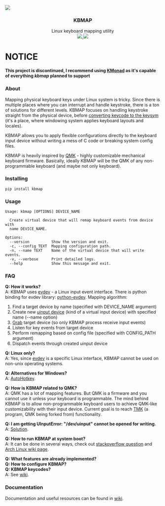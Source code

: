 <img src="https://sun9-30.userapi.com/c853628/v853628642/15d5ac/OLBRQhGJb00.jpg">

<h3 align="center">KBMAP</h3>

<p align="center">
    Linux keyboard mapping utility
    <br>
    <a href="https://github.com/ivanjermakov/kbmap/actions">
        <img src="https://img.shields.io/github/workflow/status/ivanjermakov/kbmap/kbmap">
    </a>
    <a href="https://codecov.io/gh/ivanjermakov/kbmap">
        <img src="https://codecov.io/gh/ivanjermakov/kbmap/branch/master/graph/badge.svg">
    </a>
</p>

# NOTICE
**This project is discontinued, I recommend using [KMonad](https://github.com/kmonad/kmonad) as it's capable of everything *kbmap* planned to support**

### About
Mapping physical keyboard keys under Linux system is tricky. Since there is multiple places where you can interrupt and handle keystroke, there is a ton of solutions for different levels. KBMAP focuses on handling keystroke straight from the physical device, before [converting keycode to the keysym](https://wiki.archlinux.org/index.php/Keyboard_input) (it's a place, where windowing system applies keyboard layouts and locales).

KBMAP allows you to apply flexible configurations directly to the keyboard input device without writing a mess of C code or breaking system config files. 

KBMAP is heavily inspired by [QMK](https://github.com/qmk/qmk_firmware/) - highly customizable mechanical keyboard firmware. Basically, ideally KBMAP will be the QMK of any non-programmable keyboard (and maybe not only keyboard).

### Installing
````shell script
pip install kbmap
````

### Usage
````shell script
Usage: kbmap [OPTIONS] DEVICE_NAME

  Create virtual device that will remap keyboard events from device with
  name DEVICE_NAME.

Options:
  --version          Show the version and exit.
  -c, --config TEXT  Mapping configuration path.
  -n, --name TEXT    Name of the virtual device that will write events.
  -v, --verbose      Print detailed logs.
  --help             Show this message and exit.
````

### FAQ
**Q: How it works?**\
A: KBMAP uses [evdev](https://en.wikipedia.org/wiki/Evdev) - a Linux input event interface.
There is python binding for evdev library: [python-evdev](https://python-evdev.readthedocs.io/en/latest/).
Mapping algorithm:
1. Find a target device by name (specified with DEVICE_NAME argument)
2. Create new [uinput device](https://python-evdev.readthedocs.io/en/latest/apidoc.html#module-evdev.uinput) (kind of a virtual input device) with specified name (--name option)
3. [Grab](https://python-evdev.readthedocs.io/en/latest/apidoc.html?highlight=grab#evdev.device.InputDevice.grab) target device (so only KBMAP process receive input events)
4. Listen for key events from target device
5. Perform remapping based on config file (specified with CONFIG_PATH argument)
6. Dispatch events through created uinput device

**Q: Linux only?**\
A: Yes, since [evdev](https://en.wikipedia.org/wiki/Evdev) is a specific Linux interface, KBMAP cannot be used on non-unix operating systems.

**Q: Alternatives for Windows?**\
A: [AutoHotkey](https://en.wikipedia.org/wiki/AutoHotkey).

**Q: How is KBMAP related to QMK?**\
A: QMK has a lot of mapping features.
But QMK is a firmware and you cannot use it unless your keyboard is programmable.
The mind behind KBMAP is to allow non-programmable keyboard users to achieve QMK-like customizability with their input device.
Current goal is to reach [TMK](https://github.com/tmk/tmk_core) (a program, QMK being forked from) functionality.

**Q: I am getting UInputError: "/dev/uinput" cannot be opened for writing.**\
A: [Solution](https://github.com/ivanjermakov/kbmap/issues/8).

**Q: How to run KBMAP at system boot?**\
A: It can be done in several ways, check out [stackoverflow question](https://stackoverflow.com/questions/12973777/how-to-run-a-shell-script-at-startup) and [Arch Linux wiki page](https://wiki.archlinux.org/index.php/Autostarting).

**Q: What features are already implemented?**\
**Q: How to configure KBMAP?**\
**Q: KBMAP keycodes?**\
A: See [wiki](https://github.com/ivanjermakov/kbmap/wiki).


### Documentation
Documentation and useful resources can be found in [wiki](https://github.com/ivanjermakov/kbmap/wiki).

